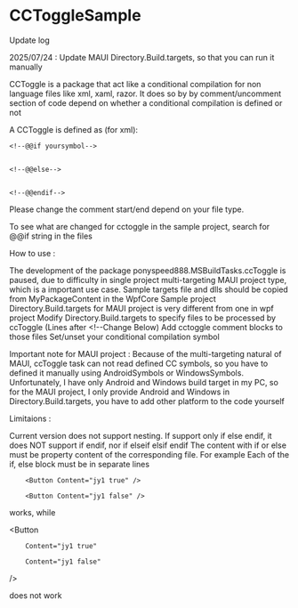 # CCToggleSample

Update log 

2025/07/24 : Update MAUI Directory.Build.targets, so that you can run it manually



CCToggle is a package that act like a conditional compilation for non language files like xml, xaml, razor.
It does so by by comment/uncomment section of code depend on whether a conditional compilation is defined or not

A CCToggle is defined as (for xml):


	<!--@@if yoursymbol-->
	
	
	<!--@@else-->


	<!--@@endif-->

Please change the comment start/end depend on your file type.

To see what are changed for cctoggle in the sample project, search for @@if string in the files


How to use :

The development of the package ponyspeed888.MSBuildTasks.ccToggle is paused, due to difficulty in single project
     multi-targeting MAUI project type, which is a important use case.  Sample targets file and dlls should be copied
	  from MyPackageContent in the WpfCore Sample project
Directory.Build.targets for MAUI project is very different from one in wpf project
Modify Directory.Build.targets to specify files to be processed by ccToggle (Lines after <!--Change Below)
Add cctoggle comment blocks to those files
Set/unset your conditional compilation symbol

Important note for MAUI project : Because of the multi-targeting natural of MAUI, ccToggle task can not read defined
  CC symbols, so you have to defined it manually using AndroidSymbols or WindowsSymbols.
  Unfortunately, I have only Android and Windows build target in my PC, so for the MAUI project, I only provide Android and
     Windows in Directory.Build.targets, you have to add other platform to the code yourself



Limitaions :

Current version does not support nesting. If support only if else endif, it does NOT support if endif, nor if elseif elsif endif
The content with if or else must be property content of the corresponding file. For example
Each of the if, else block must be in separate lines


<!--@@if jy1-->
        <Button Content="jy1 true" />
<!--@@else-->
        <Button Content="jy1 false" />
<!--@@endif-->

works, while

<Button 
<!--@@if jy1-->
        Content="jy1 true" 
<!--@@else-->
        Content="jy1 false" 
<!--@@endif-->

/>

does not work


